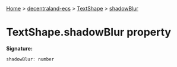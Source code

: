 [Home](./index) &gt; [decentraland-ecs](./decentraland-ecs.md) &gt; [TextShape](./decentraland-ecs.textshape.md) &gt; [shadowBlur](./decentraland-ecs.textshape.shadowblur.md)

# TextShape.shadowBlur property


**Signature:**
```javascript
shadowBlur: number
```
